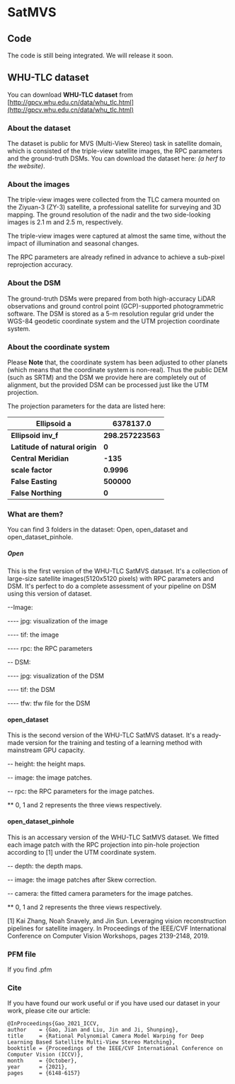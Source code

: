 # SatMVS

## Code

The code is still being integrated. We will release it soon.

## WHU-TLC dataset

You can download **WHU-TLC dataset** from [http://gpcv.whu.edu.cn/data/whu_tlc.html](http://gpcv.whu.edu.cn/data/whu_tlc.html)

### About the dataset
The dataset is public for MVS (Multi-View Stereo) task in satellite domain, which is consisted of the triple-view satellite images, the RPC parameters and the ground-truth DSMs.
 You can download the dataset here: *(a herf to the website)*.

### About the images

The triple-view images were collected from the TLC camera mounted on the Ziyuan-3 (ZY-3) satellite, a professional satellite for surveying and 3D mapping. The ground resolution of the nadir and the two side-looking images is 2.1 m and 2.5 m, respectively.

The triple-view images were captured at almost the same time, without the impact of illumination and seasonal changes. 

The RPC parameters are already refined in advance to achieve a sub-pixel reprojection accuracy.

### About the DSM

The ground-truth DSMs were prepared from both high-accuracy LiDAR observations and ground control point (GCP)-supported photogrammetric software.  The DSM is stored as a 5-m resolution regular grid under the WGS-84 geodetic coordinate system and the UTM projection coordinate system.

### About the coordinate system

Please **Note** that, the coordinate system has been adjusted to other planets (which means that the coordinate system is non-real). Thus the public DEM (such as SRTM) and the DSM we provide here are completely out of alignment, but the provided DSM can be processed just like the UTM projection.

The projection parameters for the data are listed here:

| **Ellipsoid a**                | **6378137.0**     |
| ------------------------------ | ----------------- |
| **Ellipsoid inv_f**            | **298.257223563** |
| **Latitude of natural origin** | **0**             |
| **Central Meridian**           | **-135**          |
| **scale factor**               | **0.9996**        |
| **False Easting**              | **500000**        |
| **False Northing**             | **0**             |

### What are them?

You can find 3 folders in the dataset: Open, open_dataset and open_dataset_pinhole.

##### Open

This is the first version of the WHU-TLC SatMVS dataset.  It's a collection of large-size satellite images(5120x5120 pixels) with RPC parameters and DSM. It's perfect to do a complete assessment of your pipeline on DSM using this version of dataset.

--Image: 

---- jpg: visualization of the image

---- tif: the image

---- rpc: the RPC parameters

-- DSM:

---- jpg: visualization of the DSM

---- tif: the DSM

---- tfw: tfw file for the DSM

#### open_dataset

This is the second version of the WHU-TLC SatMVS dataset.  It's a ready-made version for the training and testing of a learning method with mainstream GPU capacity.

-- height: the height maps.

-- image: the image patches.

-- rpc: the RPC parameters for the image patches.

** 0, 1 and 2 represents the three views respectively.

#### open_dataset_pinhole

This is an accessary version of the WHU-TLC SatMVS dataset. We fitted each image patch with the RPC projection into pin-hole projection according to [1] under the UTM coordinate system.

-- depth: the depth maps.

-- image: the image patches after Skew correction.

-- camera: the fitted camera parameters for the image patches.

** 0, 1 and 2 represents the three views respectively.

[1] Kai Zhang, Noah Snavely, and Jin Sun. Leveraging vision reconstruction pipelines for satellite imagery. In Proceedings of the IEEE/CVF International Conference on Computer Vision Workshops, pages 2139-2148, 2019.

### PFM file

If you find .pfm

### Cite

If you have found our work useful or if you have used our dataset in your work, please cite our article:

    @InProceedings{Gao_2021_ICCV,
    author    = {Gao, Jian and Liu, Jin and Ji, Shunping},
    title     = {Rational Polynomial Camera Model Warping for Deep Learning Based Satellite Multi-View Stereo Matching},
    booktitle = {Proceedings of the IEEE/CVF International Conference on Computer Vision (ICCV)},
    month     = {October},
    year      = {2021},
    pages     = {6148-6157}




